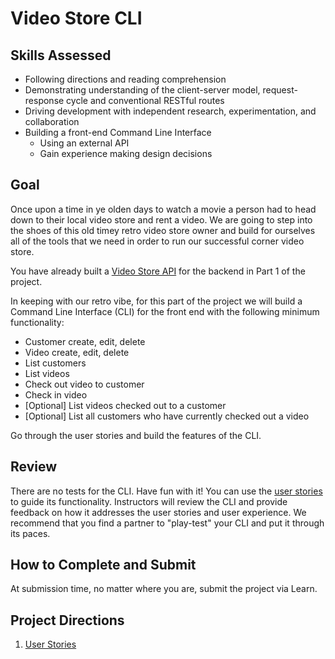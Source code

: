 # Video Store CLI

## Skills Assessed

- Following directions and reading comprehension
- Demonstrating understanding of the client-server model, request-response cycle and conventional RESTful routes
- Driving development with independent research, experimentation, and collaboration
- Building a front-end Command Line Interface
    - Using an external API
    - Gain experience making design decisions

## Goal

Once upon a time in ye olden days to watch a movie a person had to head down to their local video store and rent a video.  We are going to step into the shoes of this old timey retro video store owner and build for ourselves all of the tools that we need in order to run our successful corner video store. 

You have already built a [Video Store API](https://github.com/AdaGold/retro-video-store) for the backend in Part 1 of the project.

In keeping with our retro vibe, for this part of the project we will build a Command Line Interface (CLI) for the front end with the following minimum functionality:

- Customer create, edit, delete
- Video create, edit, delete
- List customers
- List videos
- Check out video to customer
- Check in video
- [Optional] List videos checked out to a customer
- [Optional] List all customers who have currently checked out a video

Go through the user stories and build the features of the CLI.

## Review

There are no tests for the CLI. Have fun with it! You can use the [user stories](ada-project-docs/user_stories.md) to guide its functionality. Instructors will review the CLI and provide feedback on how it addresses the user stories and user experience. We recommend that you find a partner to "play-test" your CLI and put it through its paces. 


## How to Complete and Submit

At submission time, no matter where you are, submit the project via Learn.

## Project Directions

1.  [User Stories](ada-project-docs/user_stories.md)
